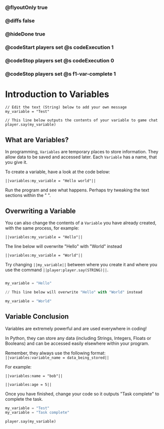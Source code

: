 ### @flyoutOnly true
### @diffs false
### @hideDone true
### @codeStart players set @s codeExecution 1
### @codeStop players set @s codeExecution 0
### @codeStop players set @s f1-var-complete 1


# Introduction to Variables


```template
// Edit the text (String) below to add your own message
my_variable = "Test" 

// This line below outputs the contents of your variable to game chat
player.say(my_variable)
```


## What are Variables?
In programming, `Variables` are temporary places to store information. They allow data to be saved and accessed later. Each `Variable` has a name, that you give it.   

To create a variable, have a look at the code below:

`||variables:my_variable = "Hello world"||`


Run the program and see what happens. Perhaps try tweaking the text sections within the " ".


## Overwriting a Variable

You can also change the contents of a `Variable` you have already created, with the same process, for example:

`||variables:my_variable = "Hello"||`

The line below will overwrite "Hello" with "World" instead

`||variables:my_variable = "World"||`

Try changing `||my_variable||` between where you create it and where you use the command `||player:player.say(STRING)||`.

```python

my_variable = "Hello"

// This line below will overwrite "Hello" with "World" instead

my_variable = "World"

```

## Variable Conclusion
Variables are extremely powerful and are used everywhere in coding!   

In Python, they can store any data (including Strings, Integers, Floats or Booleans) and can be accessed easily elsewhere within your program.   

Remember, they always use the following format: 
`||variables:variable_name = data_being_stored||`

For example:

`||variables:name = "bob"||`

`||variables:age = 5||`


Once you have finished, change your code so it outputs "Task complete" to complete the task.

```python
my_variable = "Test"
my_variable = "Task complete"

player.say(my_variable)
```
